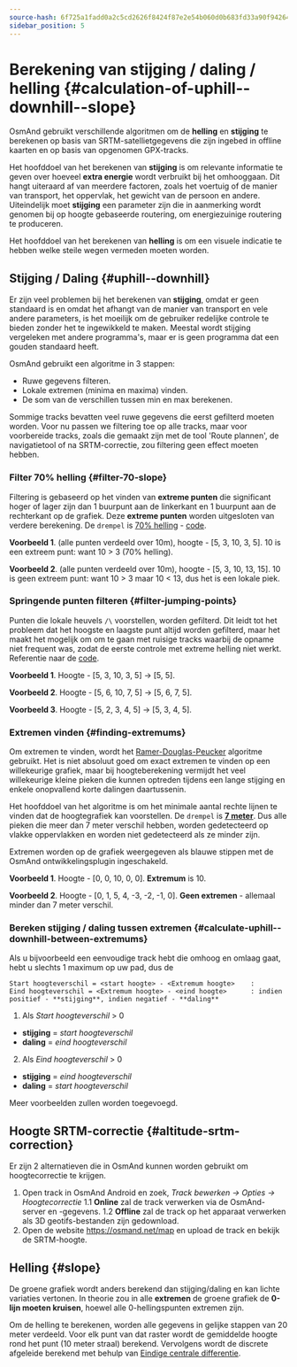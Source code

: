 ```yaml
---
source-hash: 6f725a1fadd0a2c5cd2626f8424f87e2e54b060d0b683fd33a90f9426413a826
sidebar_position: 5
---
```


# Berekening van stijging / daling / helling {#calculation-of-uphill--downhill--slope}

OsmAnd gebruikt verschillende algoritmen om de **helling** en **stijging** te berekenen op basis van SRTM-satellietgegevens die zijn ingebed in offline kaarten en op basis van opgenomen GPX-tracks.

Het hoofddoel van het berekenen van **stijging** is om relevante informatie te geven over hoeveel **extra energie** wordt verbruikt bij het omhooggaan. Dit hangt uiteraard af van meerdere factoren, zoals het voertuig of de manier van transport, het oppervlak, het gewicht van de persoon en andere.
Uiteindelijk moet **stijging** een parameter zijn die in aanmerking wordt genomen bij op hoogte gebaseerde routering, om energiezuinige routering te produceren.

Het hoofddoel van het berekenen van **helling** is om een visuele indicatie te hebben welke steile wegen vermeden moeten worden.

## Stijging / Daling {#uphill--downhill}

Er zijn veel problemen bij het berekenen van **stijging**, omdat er geen standaard is en omdat het afhangt van de manier van transport en vele andere parameters, is het moeilijk om de gebruiker redelijke controle te bieden zonder het te ingewikkeld te maken. Meestal wordt stijging vergeleken met andere programma's, maar er is geen programma dat een gouden standaard heeft.

OsmAnd gebruikt een algoritme in 3 stappen:

- Ruwe gegevens filteren.
- Lokale extremen (minima en maxima) vinden.
- De som van de verschillen tussen min en max berekenen.

Sommige tracks bevatten veel ruwe gegevens die eerst gefilterd moeten worden. Voor nu passen we filtering toe op alle tracks, maar voor voorbereide tracks, zoals die gemaakt zijn met de tool 'Route plannen', de navigatietool of na SRTM-correctie, zou filtering geen effect moeten hebben.

### Filter 70% helling {#filter-70-slope}

Filtering is gebaseerd op het vinden van **extreme punten** die significant hoger of lager zijn dan 1 buurpunt aan de linkerkant en 1 buurpunt aan de rechterkant op de grafiek. Deze **extreme punten** worden uitgesloten van verdere berekening. De ```drempel``` is [70% helling](https://github.com/osmandapp/OsmAnd/blob/master/OsmAnd-java/src/main/java/net/osmand/gpx/ElevationApproximator.java#L11) - [code](https://github.com/osmandapp/OsmAnd/blob/master/OsmAnd-java/src/main/java/net/osmand/gpx/ElevationApproximator.java#L72).

**Voorbeeld 1**. (alle punten verdeeld over 10m), hoogte - [5, 3, 10, 3, 5]. 10 is een extreem punt: want 10 > 3 (70% helling).

**Voorbeeld 2**. (alle punten verdeeld over 10m), hoogte - [5, 3, 10, 13, 15]. 10 is geen extreem punt: want 10 > 3 maar 10 < 13, dus het is een lokale piek.

### Springende punten filteren {#filter-jumping-points}

Punten die lokale heuvels ```/\``` voorstellen, worden gefilterd. Dit leidt tot het probleem dat het hoogste en laagste punt altijd worden gefilterd, maar het maakt het mogelijk om om te gaan met ruisige tracks waarbij de opname niet frequent was, zodat de eerste controle met extreme helling niet werkt. Referentie naar de [code](https://github.com/osmandapp/OsmAnd/blob/master/OsmAnd-java/src/main/java/net/osmand/gpx/ElevationApproximator.java#L49).

**Voorbeeld 1**. Hoogte - [5, 3, 10, 3, 5] -> [5, 5].

**Voorbeeld 2**. Hoogte - [5, 6, 10, 7, 5] -> [5, 6, 7, 5].

**Voorbeeld 3**. Hoogte - [5, 2, 3, 4, 5] -> [5, 3, 4, 5].

### Extremen vinden {#finding-extremums}

Om extremen te vinden, wordt het [Ramer-Douglas-Peucker](https://en.wikipedia.org/wiki/Ramer%E2%80%93Douglas%E2%80%93Peucker_algorithm) algoritme gebruikt. Het is niet absoluut goed om exact extremen te vinden op een willekeurige grafiek, maar bij hoogteberekening vermijdt het veel willekeurige kleine pieken die kunnen optreden tijdens een lange stijging en enkele onopvallend korte dalingen daartussenin.

Het hoofddoel van het algoritme is om het minimale aantal rechte lijnen te vinden dat de hoogtegrafiek kan voorstellen. De ```drempel``` is **[7 meter](https://github.com/osmandapp/OsmAnd/blob/master/OsmAnd-java/src/main/java/net/osmand/gpx/ElevationDiffsCalculator.java#L13)**. Dus alle pieken die meer dan 7 meter verschil hebben, worden gedetecteerd op vlakke oppervlakken en worden niet gedetecteerd als ze minder zijn.

Extremen worden op de grafiek weergegeven als blauwe stippen met de OsmAnd ontwikkelingsplugin ingeschakeld.

**Voorbeeld 1**. Hoogte - [0, 0, 10, 0, 0]. **Extremum** is 10.

**Voorbeeld 2**. Hoogte - [0, 1, 5, 4, -3, -2, -1, 0]. **Geen extremen** - allemaal minder dan 7 meter verschil.

### Bereken stijging / daling tussen extremen {#calculate-uphill--downhill-between-extremums}

Als u bijvoorbeeld een eenvoudige track hebt die omhoog en omlaag gaat, hebt u slechts 1 maximum op uw pad, dus de
  ```
  Start hoogteverschil = <start hoogte> - <Extremum hoogte>    :
  Eind hoogteverschil = <Extremum hoogte> - <eind hoogte>      : indien positief - **stijging**, indien negatief - **daling**
  ```

1. Als *Start hoogteverschil* > 0
  - **stijging** = *start hoogteverschil*
  - **daling** = *eind hoogteverschil*

2. Als *Eind hoogteverschil* > 0
  - **stijging** = *eind hoogteverschil*
  - **daling** = *start hoogteverschil*

Meer voorbeelden zullen worden toegevoegd.

## Hoogte SRTM-correctie {#altitude-srtm-correction}

Er zijn 2 alternatieven die in OsmAnd kunnen worden gebruikt om hoogtecorrectie te krijgen.

1. Open track in OsmAnd Android en zoek, *Track bewerken → Opties → Hoogtecorrectie*
1.1 **Online** zal de track verwerken via de OsmAnd-server en -gegevens.
1.2 **Offline** zal de track op het apparaat verwerken als 3D geotifs-bestanden zijn gedownload.
2. Open de website https://osmand.net/map en upload de track en bekijk de SRTM-hoogte.

## Helling {#slope}

De groene grafiek wordt anders berekend dan stijging/daling en kan lichte variaties vertonen. In theorie zou in alle **extremen** de groene grafiek de **0-lijn moeten kruisen**, hoewel alle 0-hellingspunten extremen zijn.

Om de helling te berekenen, worden alle gegevens in gelijke stappen van 20 meter verdeeld. Voor elk punt van dat raster wordt de gemiddelde hoogte rond het punt (10 meter straal) berekend. Vervolgens wordt de discrete afgeleide berekend met behulp van [Eindige centrale differentie](https://en.wikipedia.org/wiki/Finite_difference).